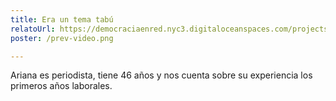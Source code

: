 ```yaml
---
title: Era un tema tabú
relatoUrl: https://democraciaenred.nyc3.digitaloceanspaces.com/projects/reconoceme/agustin-allende.webm
poster: /prev-video.png

---
```


Ariana es periodista, tiene 46 años y nos cuenta sobre su experiencia los primeros años laborales.
